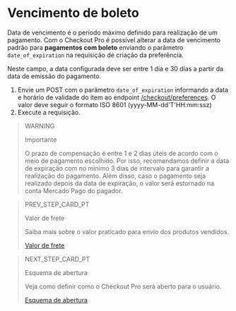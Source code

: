 # Vencimento de boleto 

Data de vencimento é o período máximo definido para realização de um pagamento. Com o Checkout Pro é possível alterar a data de vencimento padrão para **pagamentos com boleto** enviando o parâmetro `date_of_expiration` na requisição de criação da preferência. 

Neste campo, a data configurada deve ser entre 1 dia e 30 dias a partir da data de emissão do pagamento.

1. Envie um POST com o parâmetro `date_of_expiration` informando a data e horário de validade do item ao endpoint [/checkout/preferences](https://www.mercadopago[FAKER][URL][DOMAIN]/developers/pt/reference/preferences/_checkout_preferences/post). O valor deve seguir o formato ISO 8601 (yyyy-MM-dd'T'HH:mm:ssz)
2. Execute a requisição.

> WARNING
>
> Importante
>
> O prazo de compensação é entre 1 e 2 dias úteis de acordo com o meio de pagamento escolhido. Por isso, recomendamos definir a data de expiração com no mínimo 3 dias de intervalo para garantir a realização do pagamento. Além disso, caso o pagamento seja realizado depois da data de expiração, o valor será estornado na conta Mercado Pago do pagador.

> PREV_STEP_CARD_PT
>
> Valor de frete
>
> Saiba mais sobre o valor praticado para envio dos produtos vendidos.
>
> [Valor de frete](/developers/pt/docs/checkout-pro/checkout-customization/preferences/shipping-cost)

> NEXT_STEP_CARD_PT
>
> Esquema de abertura
>
> Veja como definir como o Checkout Pro será aberto para o usuário.
>
> [Esquema de abertura](/developers/pt/docs/checkout-pro/checkout-customization/user-interface/opening-schema)